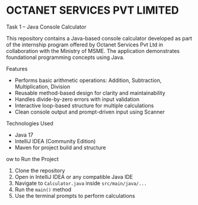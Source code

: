 # OCTANET SERVICES PVT LIMITED  
Task 1 – Java Console Calculator

This repository contains a Java-based console calculator developed as part of the internship program offered by Octanet Services Pvt Ltd in collaboration with the Ministry of MSME. The application demonstrates foundational programming concepts using Java.

Features
- Performs basic arithmetic operations: Addition, Subtraction, Multiplication, Division
- Reusable method-based design for clarity and maintainability
- Handles divide-by-zero errors with input validation
- Interactive loop-based structure for multiple calculations
- Clean console output and prompt-driven input using Scanner

Technologies Used
- Java 17
- IntelliJ IDEA (Community Edition)
- Maven for project build and structure

ow to Run the Project
1. Clone the repository
2. Open in IntelliJ IDEA or any compatible Java IDE
3. Navigate to `Calculator.java` inside `src/main/java/...`
4. Run the `main()` method
5. Use the terminal prompts to perform calculations



